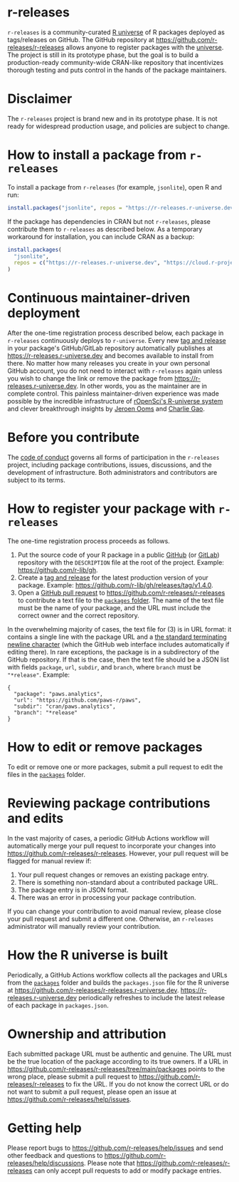 # r-releases

`r-releases` is a community-curated [R universe](https://r-releases.r-universe.dev) of R packages deployed as tags/releases on GitHub. The GitHub repository at <https://github.com/r-releases/r-releases> allows anyone to register packages with the [universe](https://r-releases.r-universe.dev). The project is still in its prototype phase, but the goal is to build a production-ready community-wide CRAN-like repository that incentivizes thorough testing and puts control in the hands of the package maintainers.

# Disclaimer

The `r-releases` project is brand new and in its prototype phase. It is not ready for widespread production usage, and policies are subject to change.

# How to install a package from `r-releases`

To install a package from `r-releases` (for example, `jsonlite`), open R and run:

```r
install.packages("jsonlite", repos = "https://r-releases.r-universe.dev")
```

If the package has dependencies in CRAN but not `r-releases`, please contribute them to `r-releases` as described below. As a temporary workaround for installation, you can include CRAN as a backup:

```r
install.packages(
  "jsonlite",
  repos = c("https://r-releases.r-universe.dev", "https://cloud.r-project.org")
)
```

# Continuous maintainer-driven deployment

After the one-time registration process described below, each package in `r-releases` continuously deploys to `r-universe`. Every new [tag and release](https://docs.github.com/en/repositories/releasing-projects-on-github/managing-releases-in-a-repository) in your package's GitHub/GitLab repository automatically publishes at <https://r-releases.r-universe.dev> and becomes available to install from there. No matter how many releases you create in your own personal GitHub account, you do not need to interact with `r-releases` again unless you wish to change the link or remove the package from <https://r-releases.r-universe.dev>. In other words, you as the maintainer are in complete control. This painless maintainer-driven experience was made possible by the incredible infrastructure of [rOpenSci's R-universe system](https://ropensci.org/r-universe/) and clever breakthrough insights by [Jeroen Ooms](https://github.com/jeroen/) and [Charlie Gao](https://github.com/shikokuchuo/).

# Before you contribute

The [code of conduct](https://github.com/r-releases/help/blob/main/CODE_OF_CONDUCT.md) governs all forms of participation in the `r-releases` project, including package contributions, issues, discussions, and the development of infrastructure. Both administrators and contributors are subject to its terms.

# How to register your package with `r-releases`

The one-time registration process proceeds as follows.

1. Put the source code of your R package in a public [GitHub](https://github.com) (or [GitLab](https://gitlab.com)) repository with the `DESCRIPTION` file at the root of the project. Example: <https://github.com/r-lib/gh>.
2. Create a [tag and release](https://docs.github.com/en/repositories/releasing-projects-on-github/managing-releases-in-a-repository) for the latest production version of your package. Example: <https://github.com/r-lib/gh/releases/tag/v1.4.0>.
3. Open a [GitHub pull request](https://docs.github.com/en/pull-requests/collaborating-with-pull-requests/proposing-changes-to-your-work-with-pull-requests/about-pull-requests) to <https://github.com/r-releases/r-releases> to contribute a text file to the [`packages` folder](https://github.com/r-releases/r-releases/tree/main/packages). The name of the text file must be the name of your package, and the URL must include the correct owner and the correct repository.

In the overwhelming majority of cases, the text file for (3) is in URL format: it contains a single line with the package URL and a [the standard terminating newline character](https://stackoverflow.com/questions/729692/why-should-text-files-end-with-a-newline) (which the GitHub web interface includes automatically if editing there). In rare exceptions, the package is in a subdirectory of the GitHub repository. If that is the case, then the text file should be a JSON list with fields `package`, `url`, `subdir`, and `branch`, where `branch` must be `"*release"`. Example:

```
{
  "package": "paws.analytics",
  "url": "https://github.com/paws-r/paws",
  "subdir": "cran/paws.analytics",
  "branch": "*release"
}
```

# How to edit or remove packages

To edit or remove one or more packages, submit a pull request to edit the files in the [`packages`](https://github.com/r-releases/r-releases/tree/main/packages) folder.

# Reviewing package contributions and edits

In the vast majority of cases, a periodic GitHub Actions workflow will automatically merge your pull request to incorporate your changes into <https://github.com/r-releases/r-releases>. However, your pull request will be flagged for manual review if:

1. Your pull request changes or removes an existing package entry.
2. There is something non-standard about a contributed package URL.
3. The package entry is in JSON format.
4. There was an error in processing your package contribution.

If you can change your contribution to avoid manual review, please close your pull request and submit a different one. Otherwise, an `r-releases` administrator will manually review your contribution.

# How the R universe is built

Periodically, a GitHub Actions workflow collects all the packages and URLs from the [`packages`](https://github.com/r-releases/r-releases/tree/main/packages) folder and builds the `packages.json` file for the R universe at <https://github.com/r-releases/r-releases.r-universe.dev>. <https://r-releases.r-universe.dev> periodically refreshes to include the latest release of each package in `packages.json`.

# Ownership and attribution

Each submitted package URL must be authentic and genuine. The URL must be the true location of the package according to its true owners. If a URL in https://github.com/r-releases/r-releases/tree/main/packages points to the wrong place, please submit a pull request to <https://github.com/r-releases/r-releases> to fix the URL. If you do not know the correct URL or do not want to submit a pull request, please open an issue at <https://github.com/r-releases/help/issues>.

# Getting help

Please report bugs to <https://github.com/r-releases/help/issues> and send other feedback and questions to <https://github.com/r-releases/help/discussions>. Please note that <https://github.com/r-releases/r-releases> can only accept pull requests to add or modify package entries.

